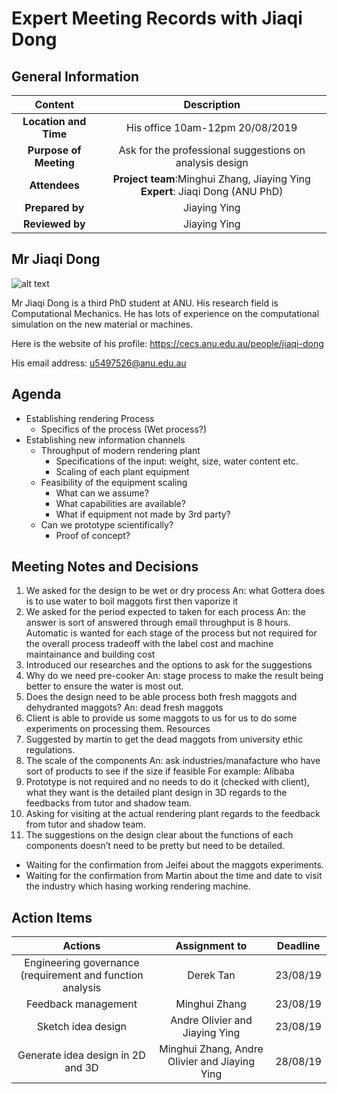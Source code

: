 # Expert Meeting Records with Jiaqi Dong

## General Information
| Content | Description | 
| :-----: | :------:    |
| **Location and Time**|   His office 10am-12pm  20/08/2019  |
| **Purpose of Meeting**  |Ask for the professional suggestions on analysis design |\
| **Attendees** | **Project team**:Minghui Zhang, Jiaying Ying **Expert**: Jiaqi Dong (ANU PhD) |
| **Prepared by**  | Jiaying Ying| 
| **Reviewed by**  | Jiaying Ying   |

## Mr Jiaqi Dong

![alt text](https://github.com/JessYJY/InsectFarming/blob/master/Communication/Expert/Jiaqi%20Dong/Jiaqi%20Dong.jpg)

Mr Jiaqi Dong is a third PhD student at ANU. His research field is Computational Mechanics. He has lots of experience on the computational simulation on the new material or machines.

Here is the website of his profile: https://cecs.anu.edu.au/people/jiaqi-dong

His email address: u5497526@anu.edu.au


## Agenda
- Establishing rendering Process
	* Specifics of the process (Wet process?)
- Establishing new information channels
	* Throughput of modern rendering plant
		- Specifications of the input: weight, size, water content etc.
		- Scaling of each plant equipment 
	* Feasibility of the equipment scaling 
		- What can we assume?
		- What capabilities are available?
		- What if equipment not made by 3rd party?
	* Can we prototype scientifically?
		- Proof of concept?

## Meeting Notes and Decisions 

1.	We asked for the design to be wet or dry process   An: what Gottera does is to use water to boil maggots first then vaporize it 
2.	We asked for the period expected to taken for each process  An: the answer is sort of answered through email throughput is 8 hours. Automatic is wanted for each stage of the process but not required for the overall process tradeoff with the label cost and machine maintainance and building cost
3.	Introduced our researches and the options to ask for the suggestions
4.	Why do we need pre-cooker  An: stage process to make the result being better to ensure the water is most out.
5.	Does the design need to be able process both fresh maggots and dehydranted maggots?  An: dead fresh maggots 
6.	Client is able to provide us some maggots to us for us to do some experiments on processing them.  Resources 
7.	Suggested by martin to get the dead maggots from university ethic regulations.
8.	The scale of the components   An: ask industries/manafacture who have sort of products to see if the size if feasible  For example: Alibaba 
9.	Prototype is not required and no needs to do it (checked with client), what they want is the detailed plant design in 3D regards to the feedbacks from tutor and shadow team. 
10.	Asking for visiting at the actual rendering plant regards to the feedback from tutor and shadow team. 
11.	The suggestions on the design clear about the functions of each components doesn’t need to be pretty but need to be detailed.


- Waiting for the confirmation from Jeifei about the maggots experiments. 
- Waiting for the confirmation from Martin about the time and date to visit the industry which hasing working rendering machine.

## Action Items 

| Actions | Assignment to | Deadline|
| :---:    | :--:         | :--:    |
| Engineering governance (requirement and function analysis | Derek Tan | 23/08/19|
| Feedback management | Minghui Zhang | 23/08/19|
| Sketch idea design | Andre Olivier and Jiaying Ying | 23/08/19|
| Generate idea design in 2D and 3D| Minghui Zhang, Andre Olivier and Jiaying Ying | 28/08/19|




